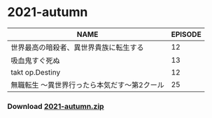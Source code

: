 # 2021-autumn
| NAME | EPISODE |
| --- | --- |
| 世界最高の暗殺者、異世界貴族に転生する | 12 |
| 吸血鬼すぐ死ぬ | 13 |
| takt op.Destiny | 12 |
| 無職転生 ～異世界行ったら本気だす～第2クール | 25 |

### Download [2021-autumn.zip](https://github.com/OtaDou/danmaku-archive/archive/refs/heads/2021-autumn.zip)